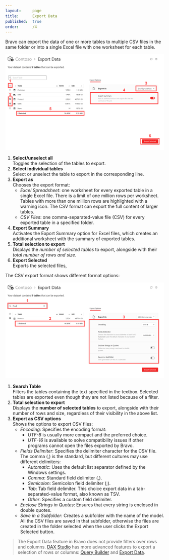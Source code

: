 ```yaml
---
layout:     page
title:      Export Data
published:  true
order:      /4
---
```

Bravo can export the data of one or more tables to multiple CSV files in the same folder or into a single Excel file with one worksheet for each table.

<img src="../images/export-data-01.png" width="700" class="naked">

1. **Select/unselect all**<br> Toggles the selection of the tables to export.
2. **Select individual tables**<br> Select or unselect the table to export in the corresponding line.
3. **Export as**<br> Chooses the export format:
    - *Excel Spreadsheet*: one worksheet for every exported table in a single Excel file. There is a limit of one million rows per worksheet. Tables with more than one million rows are highlighted with a warning icon. The CSV format can export the full content of larger tables.
    - *CSV Files*: one comma-separated-value file (CSV) for every exported table in a specified folder.
4. **Export Summary**<br> Activates the Export Summary option for Excel files, which creates an additional worksheet with the summary of exported tables.
5. **Total selection to export**<br> Displays the *number of selected tables* to export, alongside with their *total number of rows and size*.
6. **Export Selected**<br> Exports the selected files,  

The CSV export format shows different format options:

<img src="../images/export-data-02.png" width="700">

1. **Search Table**<br> Filters the tables containing the text specified in the textbox. Selected tables are exported even though they are not listed because of a filter.
2. **Total selection to export**<br> Displays the **number of selected tables** to export, alongside with their number of rows and size, regardless of their visibility in the above list.
3. **Export as CSV options**<br> Shows the options to export CSV files:
    - *Encoding*: Specifies the encoding format:
        - *UTF-8* is usually more compact and the preferred choice.
        - *UTF-16* is available to solve compatibility issues if other programs cannot open the files exported by Bravo.
    - *Fields Delimiter*: Specifies the delimiter character for the CSV file. The comma (,) is the standard, but different cultures may use different delimiters:
        - *Automatic*: Uses the default list separator defined by the Windows settings.
        - *Comma*: Standard field delimiter (,).
        - *Semicolon*: Semicolon field delimiter (;).
        - *Tab*: Tab field delimiter. This choice export data in a tab-separated-value format, also known as TSV.
        - *Other*: Specifies a custom field delimiter.
    - *Enclose Strings in Quotes*: Ensures that every string is enclosed in double quotes.
    - *Save in a Subfolder*: Creates a subfolder with the name of the model. All the CSV files are saved in that subfolder, otherwise the files are created in the folder selected when the user clicks the Export Selected button.
    
>The Export Data feature in Bravo does not provide filters over rows and columns. [DAX Studio](https://daxstudio.org) has more advanced features to export a selection of rows or columns: [Query Builder](https://daxstudio.org/docs/features/query-builder/) and [Export Data](https://daxstudio.org/docs/features/export-data/).
